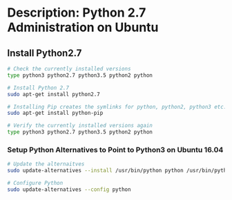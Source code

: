 # Description: Python 2.7 Administration on Ubuntu

## Install Python2.7
```bash
# Check the currently installed versions
type python3 python2.7 python3.5 python2 python

# Install Python 2.7
sudo apt-get install python2.7

# Installing Pip creates the symlinks for python, python2, python3 etc.
sudo apt-get install python-pip

# Verify the currently installed versions again
type python3 python2.7 python3.5 python2 python
```

### Setup Python Alternatives to Point to Python3 on Ubuntu 16.04
```bash
# Update the alternaitves
sudo update-alternatives --install /usr/bin/python python /usr/bin/python3 1

# Configure Python
sudo update-alternatives --config python
```